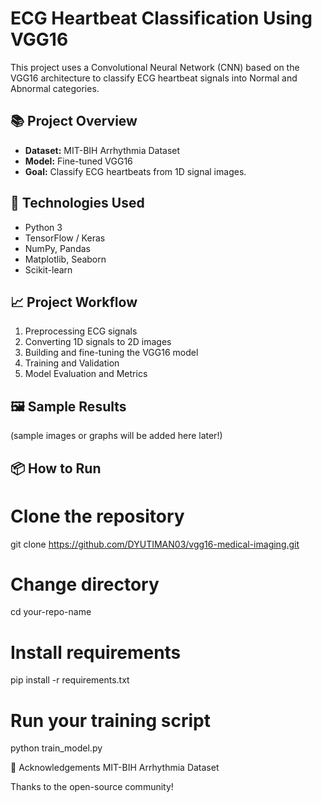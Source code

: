 # ECG Heartbeat Classification Using VGG16

This project uses a Convolutional Neural Network (CNN) based on the VGG16 architecture to classify ECG heartbeat signals into Normal and Abnormal categories.

## 📚 Project Overview

- **Dataset:** MIT-BIH Arrhythmia Dataset
- **Model:** Fine-tuned VGG16
- **Goal:** Classify ECG heartbeats from 1D signal images.

## 🚀 Technologies Used

- Python 3
- TensorFlow / Keras
- NumPy, Pandas
- Matplotlib, Seaborn
- Scikit-learn

## 📈 Project Workflow

1. Preprocessing ECG signals
2. Converting 1D signals to 2D images
3. Building and fine-tuning the VGG16 model
4. Training and Validation
5. Model Evaluation and Metrics

## 🖼️ Sample Results

(sample images or graphs will be added here later!)

## 📦 How to Run

# Clone the repository
git clone https://github.com/DYUTIMAN03/vgg16-medical-imaging.git

# Change directory
cd your-repo-name

# Install requirements
pip install -r requirements.txt

# Run your training script
python train_model.py

🙌 Acknowledgements
MIT-BIH Arrhythmia Dataset

Thanks to the open-source community!